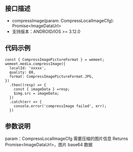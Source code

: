 ## 接口描述
- compressImage(param: CompressLocalImageCfg): Promise&lt;ImageDataUrl&gt;
- 支持版本：ANDROID/IOS >= 3.12.0

## 代码示例
```
const { CompressImagePictureFormat } = wemeet;
wemeet.media.compressImage({
  localId: 'xxxxx',
  quality: 80,
  format: CompressImagePictureFormat.JPG,
})
  .then((resp) => {
    const { imageData } =resp;
    $img.src = imageData;
  })
  .catch(err => {
    console.error('compressImage failed', err);
  })

```

## 参数说明
param：CompressLocalImageCfg 需要压缩的图片信息
Returns Promise&lt;ImageDataUrl&gt;，图片 base64 数据
